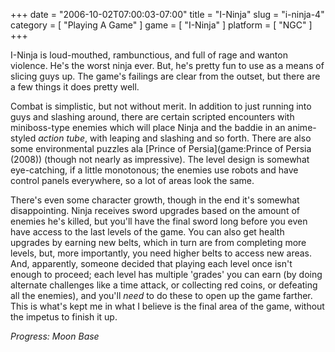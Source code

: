 +++
date = "2006-10-02T07:00:03-07:00"
title = "I-Ninja"
slug = "i-ninja-4"
category = [ "Playing A Game" ]
game = [ "I-Ninja" ]
platform = [ "NGC" ]
+++

I-Ninja is loud-mouthed, rambunctious, and full of rage and wanton violence. He's the worst ninja ever. But, he's pretty fun to use as a means of slicing guys up. The game's failings are clear from the outset, but there are a few things it does pretty well.

Combat is simplistic, but not without merit. In addition to just running into guys and slashing around, there are certain scripted encounters with miniboss-type enemies which will place Ninja and the baddie in an anime-styled <i>action tube</i>, with leaping and slashing and so forth. There are also some environmental puzzles ala [Prince of Persia](game:Prince of Persia (2008)) (though not nearly as impressive). The level design is somewhat eye-catching, if a little monotonous; the enemies use robots and have control panels everywhere, so a lot of areas look the same.

There's even some character growth, though in the end it's somewhat disappointing. Ninja receives sword upgrades based on the amount of enemies he's killed, but you'll have the final sword long before you even have access to the last levels of the game. You can also get health upgrades by earning new belts, which in turn are from completing more levels, but, more importantly, you need higher belts to access new areas. And, apparently, someone decided that playing each level once isn't enough to proceed; each level has multiple 'grades' you can earn (by doing alternate challenges like a time attack, or collecting red coins, or defeating all the enemies), and you'll <i>need</i> to do these to open up the game farther. This is what's kept me in what I believe is the final area of the game, without the impetus to finish it up.

<i>Progress: Moon Base</i>